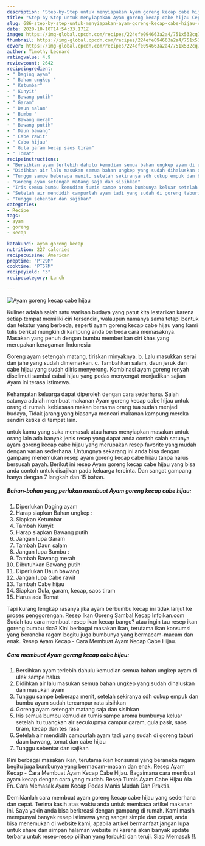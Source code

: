 ```yaml
---
description: "Step-by-Step untuk menyiapakan Ayam goreng kecap cabe hijau Cepat"
title: "Step-by-Step untuk menyiapakan Ayam goreng kecap cabe hijau Cepat"
slug: 686-step-by-step-untuk-menyiapakan-ayam-goreng-kecap-cabe-hijau-cepat
date: 2020-10-10T14:54:33.171Z
image: https://img-global.cpcdn.com/recipes/224efe094663a2a4/751x532cq70/ayam-goreng-kecap-cabe-hijau-foto-resep-utama.jpg
thumbnail: https://img-global.cpcdn.com/recipes/224efe094663a2a4/751x532cq70/ayam-goreng-kecap-cabe-hijau-foto-resep-utama.jpg
cover: https://img-global.cpcdn.com/recipes/224efe094663a2a4/751x532cq70/ayam-goreng-kecap-cabe-hijau-foto-resep-utama.jpg
author: Timothy Leonard
ratingvalue: 4.9
reviewcount: 2642
recipeingredient:
- " Daging ayam"
- " Bahan ungkep "
- " Ketumbar"
- " Kunyit"
- " Bawang putih"
- " Garam"
- " Daun salam"
- " Bumbu "
- " Bawang merah"
- " Bawang putih"
- " Daun bawang"
- " Cabe rawit"
- " Cabe hijau"
- " Gula garam kecap saos tiram"
- " Tomat"
recipeinstructions:
- "Bersihkan ayam terlebih dahulu kemudian semua bahan ungkep ayam di ulek sampe halus"
- "Didihkan air lalu masukan semua bahan ungkep yang sudah dihaluskan dan masukan ayam"
- "Tunggu sampe beberapa menit, setelah sekiranya sdh cukup empuk dan bumbu ayam sudah tercampur rata sisihkan"
- "Goreng ayam setengah matang saja dan sisihkan"
- "Iris semua bumbu kemudian tumis sampe aroma bumbunya keluar setelah itu tuangkan air secukupnya campur garam, gula pasir, saos tiram, kecap dan tes rasa"
- "Setelah air mendidih campurlah ayam tadi yang sudah di goreng taburi daun bawang, tomat dan cabe hijau"
- "Tunggu sebentar dan sajikan"
categories:
- Recipe
tags:
- ayam
- goreng
- kecap

katakunci: ayam goreng kecap 
nutrition: 227 calories
recipecuisine: American
preptime: "PT29M"
cooktime: "PT57M"
recipeyield: "3"
recipecategory: Lunch

---
```



![Ayam goreng kecap cabe hijau](https://img-global.cpcdn.com/recipes/224efe094663a2a4/751x532cq70/ayam-goreng-kecap-cabe-hijau-foto-resep-utama.jpg)

Kuliner adalah salah satu warisan budaya yang patut kita lestarikan karena setiap tempat memiliki ciri tersendiri, walaupun namanya sama tetapi bentuk dan tekstur yang berbeda, seperti ayam goreng kecap cabe hijau yang kami tulis berikut mungkin di kampung anda berbeda cara memasaknya. Masakan yang penuh dengan bumbu memberikan ciri khas yang merupakan keragaman Indonesia

Goreng ayam setengah matang, tiriskan minyaknya. b. Lalu masukkan serai dan jahe yang sudah dimemarkan. c. Tambahkan salam, daun jeruk dan cabe hijau yang sudah diiris menyerong. Kombinasi ayam goreng renyah diselimuti sambal cabai hijau yang pedas menyengat menjadikan sajian Ayam ini terasa istimewa.

Kehangatan keluarga dapat diperoleh dengan cara sederhana. Salah satunya adalah membuat makanan Ayam goreng kecap cabe hijau untuk orang di rumah. kebiasaan makan bersama orang tua sudah menjadi budaya, Tidak jarang yang biasanya mencari makanan kampung mereka sendiri ketika di tempat lain.

untuk kamu yang suka memasak atau harus menyiapkan masakan untuk orang lain ada banyak jenis resep yang dapat anda contoh salah satunya ayam goreng kecap cabe hijau yang merupakan resep favorite yang mudah dengan varian sederhana. Untungnya sekarang ini anda bisa dengan gampang menemukan resep ayam goreng kecap cabe hijau tanpa harus bersusah payah.
Berikut ini resep Ayam goreng kecap cabe hijau yang bisa anda contoh untuk disajikan pada keluarga tercinta. Dan sangat gampang hanya dengan 7 langkah dan 15 bahan.


<!--inarticleads1-->

##### Bahan-bahan yang perlukan membuat Ayam goreng kecap cabe hijau:

1. Diperlukan  Daging ayam
1. Harap siapkan  Bahan ungkep :
1. Siapkan  Ketumbar
1. Tambah  Kunyit
1. Harap siapkan  Bawang putih
1. Jangan lupa  Garam
1. Tambah  Daun salam
1. Jangan lupa  Bumbu :
1. Tambah  Bawang merah
1. Dibutuhkan  Bawang putih
1. Diperlukan  Daun bawang
1. Jangan lupa  Cabe rawit
1. Tambah  Cabe hijau
1. Siapkan  Gula, garam, kecap, saos tiram
1. Harus ada  Tomat


Tapi kurang lengkap rasanya jika ayam berbumbu kecap ini tidak lanjut ke proses penggorengan. Resep Ikan Goreng Sambal Kecap Infoikan.com Sudah tau cara membuat resep ikan kecap bango? atau ingin tau resep ikan goreng bumbu rica? Kini berbagai masakan ikan, terutama ikan konsumsi yang beraneka ragam begitu juga bumbunya yang bermacam-macam dan enak. Resep Ayam Kecap - Cara Membuat Ayam Kecap Cabe Hijau. 

<!--inarticleads2-->

##### Cara membuat  Ayam goreng kecap cabe hijau:

1. Bersihkan ayam terlebih dahulu kemudian semua bahan ungkep ayam di ulek sampe halus
1. Didihkan air lalu masukan semua bahan ungkep yang sudah dihaluskan dan masukan ayam
1. Tunggu sampe beberapa menit, setelah sekiranya sdh cukup empuk dan bumbu ayam sudah tercampur rata sisihkan
1. Goreng ayam setengah matang saja dan sisihkan
1. Iris semua bumbu kemudian tumis sampe aroma bumbunya keluar setelah itu tuangkan air secukupnya campur garam, gula pasir, saos tiram, kecap dan tes rasa
1. Setelah air mendidih campurlah ayam tadi yang sudah di goreng taburi daun bawang, tomat dan cabe hijau
1. Tunggu sebentar dan sajikan


Kini berbagai masakan ikan, terutama ikan konsumsi yang beraneka ragam begitu juga bumbunya yang bermacam-macam dan enak. Resep Ayam Kecap - Cara Membuat Ayam Kecap Cabe Hijau. Bagaimana cara membuat ayam kecap dengan cara yang mudah. Resep Tumis Ayam Cabe Hijau Ala Fn. Cara Memasak Ayam Kecap Pedas Manis Mudah Dan Praktis. 

Demikianlah cara membuat ayam goreng kecap cabe hijau yang sederhana dan cepat. Terima kasih atas waktu anda untuk membaca artikel makanan ini. Saya yakin anda bisa berkreasi dengan gampang di rumah. Kami masih mempunyai banyak resep istimewa yang sangat simple dan cepat, anda bisa menemukan di website kami, apabila artikel bermanfaat jangan lupa untuk share dan simpan halaman website ini karena akan banyak update terbaru untuk resep-resep pilihan yang terbukti dan teruji. Siap Memasak !!. 
